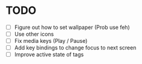 # TODO

- [ ] Figure out how to set wallpaper (Prob use feh)
- [ ] Use other icons
- [ ] Fix media keys (Play / Pause)
- [ ] Add key bindings to change focus to next screen
- [ ] Improve active state of tags
